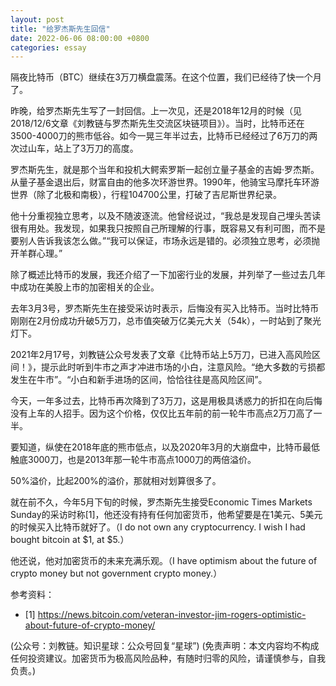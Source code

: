 ```yaml
---
layout: post
title: "给罗杰斯先生回信"
date: 2022-06-06 08:00:00 +0800
categories: essay
---
```


隔夜比特币（BTC）继续在3万刀横盘震荡。在这个位置，我们已经待了快一个月了。

昨晚，给罗杰斯先生写了一封回信。上一次见，还是2018年12月的时候（见2018/12/6文章《刘教链与罗杰斯先生交流区块链项目》）。当时，比特币还在3500-4000刀的熊市低谷。如今一晃三年半过去，比特币已经经过了6万刀的两次过山车，站上了3万刀的高度。

罗杰斯先生，就是那个当年和投机大鳄索罗斯一起创立量子基金的吉姆·罗杰斯。从量子基金退出后，财富自由的他多次环游世界。1990年，他骑宝马摩托车环游世界（除了北极和南极），行程104700公里，打破了吉尼斯世界纪录。

他十分重视独立思考，以及不随波逐流。他曾经说过，“我总是发现自己埋头苦读很有用处。我发现，如果我只按照自己所理解的行事，既容易又有利可图，而不是要别人告诉我该怎么做。”“我可以保证，市场永远是错的。必须独立思考，必须抛开羊群心理。”

除了概述比特币的发展，我还介绍了一下加密行业的发展，并列举了一些过去几年中成功在美股上市的加密相关的企业。

去年3月3号，罗杰斯先生在接受采访时表示，后悔没有买入比特币。当时比特币刚刚在2月份成功升破5万刀，总市值突破万亿美元大关（54k），一时站到了聚光灯下。

2021年2月17号，刘教链公众号发表了文章《比特币站上5万刀，已进入高风险区间！》，提示此时听到牛市之声才冲进市场的小白，注意风险。“绝大多数的亏损都发生在牛市”。“小白和新手进场的区间，恰恰往往是高风险区间”。

今天，一年多过去，比特币再次降到了3万刀，这是用极具诱惑力的折扣在向后悔没有上车的人招手。因为这个价格，仅仅比五年前的前一轮牛市高点2万刀高了一半。

要知道，纵使在2018年底的熊市低点，以及2020年3月的大崩盘中，比特币最低触底3000刀，也是2013年那一轮牛市高点1000刀的两倍溢价。

50%溢价，比起200%的溢价，那就相对划算很多了。

就在前不久，今年5月下旬的时候，罗杰斯先生接受Economic Times Markets Sunday的采访时称[1]，他还没有持有任何加密货币，他希望要是在1美元、5美元的时候买入比特币就好了。（I do not own any cryptocurrency. I wish I had bought bitcoin at $1, at $5.）

他还说，他对加密货币的未来充满乐观。（I have optimism about the future of crypto money but not government crypto money.）


参考资料：
- [1] https://news.bitcoin.com/veteran-investor-jim-rogers-optimistic-about-future-of-crypto-money/

(公众号：刘教链。知识星球：公众号回复“星球”)
(免责声明：本文内容均不构成任何投资建议。加密货币为极高风险品种，有随时归零的风险，请谨慎参与，自我负责。)